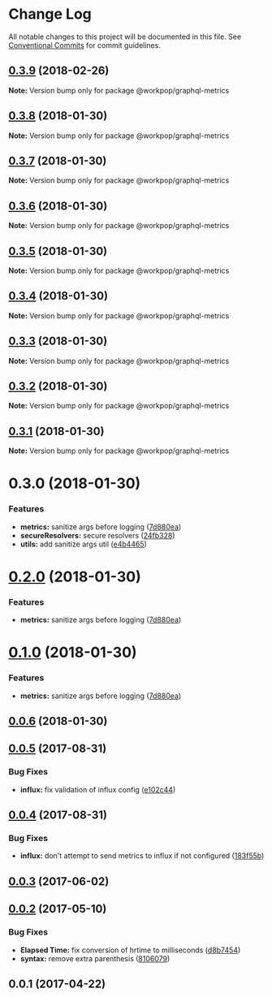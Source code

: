 # Change Log

All notable changes to this project will be documented in this file.
See [Conventional Commits](https://conventionalcommits.org) for commit guidelines.

<a name="0.3.9"></a>
## [0.3.9](https://github.com/Workpop/graphql-utils/compare/@workpop/graphql-metrics@0.3.8...@workpop/graphql-metrics@0.3.9) (2018-02-26)




**Note:** Version bump only for package @workpop/graphql-metrics

<a name="0.3.8"></a>
## [0.3.8](https://github.com/Workpop/graphql-utils/compare/@workpop/graphql-metrics@0.3.7...@workpop/graphql-metrics@0.3.8) (2018-01-30)




**Note:** Version bump only for package @workpop/graphql-metrics

<a name="0.3.7"></a>
## [0.3.7](https://github.com/Workpop/graphql-utils/compare/@workpop/graphql-metrics@0.3.6...@workpop/graphql-metrics@0.3.7) (2018-01-30)




**Note:** Version bump only for package @workpop/graphql-metrics

<a name="0.3.6"></a>
## [0.3.6](https://github.com/Workpop/graphql-utils/compare/@workpop/graphql-metrics@0.3.5...@workpop/graphql-metrics@0.3.6) (2018-01-30)




**Note:** Version bump only for package @workpop/graphql-metrics

<a name="0.3.5"></a>
## [0.3.5](https://github.com/Workpop/graphql-utils/compare/@workpop/graphql-metrics@0.3.4...@workpop/graphql-metrics@0.3.5) (2018-01-30)




**Note:** Version bump only for package @workpop/graphql-metrics

<a name="0.3.4"></a>
## [0.3.4](https://github.com/Workpop/graphql-utils/compare/@workpop/graphql-metrics@0.3.3...@workpop/graphql-metrics@0.3.4) (2018-01-30)




**Note:** Version bump only for package @workpop/graphql-metrics

<a name="0.3.3"></a>
## [0.3.3](https://github.com/Workpop/graphql-utils/compare/@workpop/graphql-metrics@0.3.2...@workpop/graphql-metrics@0.3.3) (2018-01-30)




**Note:** Version bump only for package @workpop/graphql-metrics

<a name="0.3.2"></a>
## [0.3.2](https://github.com/Workpop/graphql-utils/compare/@workpop/graphql-metrics@0.3.1...@workpop/graphql-metrics@0.3.2) (2018-01-30)




**Note:** Version bump only for package @workpop/graphql-metrics

<a name="0.3.1"></a>
## [0.3.1](https://github.com/Workpop/graphql-utils/compare/@workpop/graphql-metrics@0.3.0...@workpop/graphql-metrics@0.3.1) (2018-01-30)




**Note:** Version bump only for package @workpop/graphql-metrics

<a name="0.3.0"></a>
# 0.3.0 (2018-01-30)


### Features

* **metrics:** sanitize args before logging ([7d880ea](https://github.com/Workpop/graphql-utils/commit/7d880ea))
* **secureResolvers:** secure resolvers ([24fb328](https://github.com/Workpop/graphql-utils/commit/24fb328))
* **utils:** add sanitize args util ([e4b4465](https://github.com/Workpop/graphql-utils/commit/e4b4465))




<a name="0.2.0"></a>
# [0.2.0](https://github.com/Workpop/graphql-utils/compare/v0.0.6...v0.2.0) (2018-01-30)


### Features

* **metrics:** sanitize args before logging ([7d880ea](https://github.com/Workpop/graphql-utils/commit/7d880ea))



<a name="0.1.0"></a>
# [0.1.0](https://github.com/Workpop/graphql-utils/compare/v0.0.6...v0.1.0) (2018-01-30)


### Features

* **metrics:** sanitize args before logging ([7d880ea](https://github.com/Workpop/graphql-utils/commit/7d880ea))



<a name="0.0.6"></a>
## [0.0.6](https://github.com/Workpop/graphql-utils/compare/v0.2.0...v0.0.6) (2018-01-30)



<a name="0.0.5"></a>
## [0.0.5](https://github.com/Workpop/graphql-metrics/compare/v0.0.4...v0.0.5) (2017-08-31)


### Bug Fixes

* **influx:** fix validation of influx config ([e102c44](https://github.com/Workpop/graphql-metrics/commit/e102c44))



<a name="0.0.4"></a>
## [0.0.4](https://github.com/Workpop/graphql-metrics/compare/v0.0.3...v0.0.4) (2017-08-31)


### Bug Fixes

* **influx:** don't attempt to send metrics to influx if not configured ([183f55b](https://github.com/Workpop/graphql-metrics/commit/183f55b))



<a name="0.0.3"></a>
## [0.0.3](https://github.com/Workpop/graphql-metrics/compare/v0.0.2...v0.0.3) (2017-06-02)



<a name="0.0.2"></a>
## [0.0.2](https://github.com/Workpop/graphql-metrics/compare/v0.0.1...v0.0.2) (2017-05-10)


### Bug Fixes

* **Elapsed Time:** fix conversion of hrtime to milliseconds ([d8b7454](https://github.com/Workpop/graphql-metrics/commit/d8b7454))
* **syntax:** remove extra parenthesis ([8106079](https://github.com/Workpop/graphql-metrics/commit/8106079))



<a name="0.0.1"></a>
## 0.0.1 (2017-04-22)

